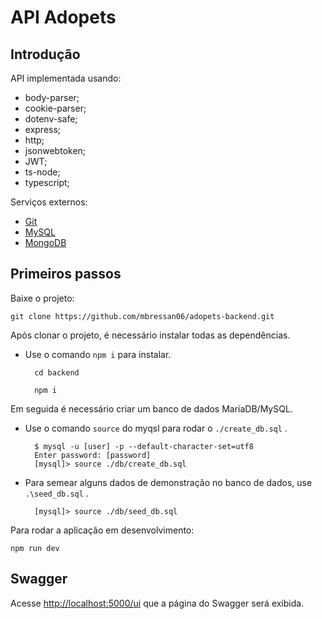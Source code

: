 # API Adopets

## Introdução

API implementada usando:

- body-parser;
- cookie-parser;
- dotenv-safe;
- express;
- http;
- jsonwebtoken;
- JWT;
- ts-node;
- typescript;

Serviços externos:

- [Git](https://git-scm.com/downloads)
- [MySQL](https://www.mysql.com/downloads/)
- [MongoDB](https://www.mongodb.com/try/download/community)

## Primeiros passos

Baixe o projeto:

    git clone https://github.com/mbressan06/adopets-backend.git

Após clonar o projeto, é necessário instalar todas as dependências.

- Use o comando `npm i` para instalar.

        cd backend

        npm i

Em seguida é necessário criar um banco de dados MariaDB/MySQL.

- Use o comando `source` do myqsl para rodar o `./create_db.sql` .

        $ mysql -u [user] -p --default-character-set=utf8
        Enter password: [password]
        [mysql]> source ./db/create_db.sql

- Para semear alguns dados de demonstração no banco de dados, use `.\seed_db.sql` .

        [mysql]> source ./db/seed_db.sql

Para rodar a aplicação em desenvolvimento:

    npm run dev

## Swagger

Acesse <http://localhost:5000/ui> que a página do Swagger será exibida.
